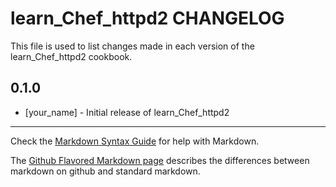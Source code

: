 # learn_Chef_httpd2 CHANGELOG

This file is used to list changes made in each version of the learn_Chef_httpd2 cookbook.

## 0.1.0
- [your_name] - Initial release of learn_Chef_httpd2

- - -
Check the [Markdown Syntax Guide](http://daringfireball.net/projects/markdown/syntax) for help with Markdown.

The [Github Flavored Markdown page](http://github.github.com/github-flavored-markdown/) describes the differences between markdown on github and standard markdown.
